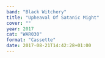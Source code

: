 ```yaml
---
band: "Black Witchery"
title: "Upheaval Of Satanic Might"
cover: ""
year: 2017
cat: "WAR030"
format: "Cassette"
date: 2017-08-21T14:42:28+01:00
---
```

